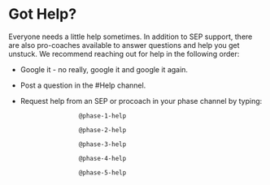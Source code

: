 # Got Help?

Everyone needs a little help sometimes. In addition to SEP support, there are also pro-coaches available to answer questions and help you get unstuck. We recommend reaching out for help in the following order:

* Google it - no really, google it and google it again.
* Post a question in the \#Help channel.
* Request help from an SEP or procoach in your phase channel by typing:

  ```
                  @phase-1-help

                  @phase-2-help

                  @phase-3-help

                  @phase-4-help

                  @phase-5-help
  ```



